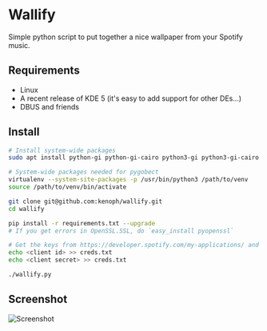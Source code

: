 # Wallify

Simple python script to put together a nice wallpaper from your Spotify music.

## Requirements

* Linux
* A recent release of KDE 5 (it's easy to add support for other DEs...)
* DBUS and friends

## Install

```sh
# Install system-wide packages
sudo apt install python-gi python-gi-cairo python3-gi python3-gi-cairo gir1.2-gtk-3.0

# System-wide packages needed for pygobect
virtualenv --system-site-packages -p /usr/bin/python3 /path/to/venv
source /path/to/venv/bin/activate

git clone git@github.com:kenoph/wallify.git
cd wallify

pip install -r requirements.txt --upgrade
# If you get errors in OpenSSL.SSL, do `easy_install pyopenssl`

# Get the keys from https://developer.spotify.com/my-applications/ and save them to cred.txt
echo <client id> >> creds.txt
echo <client secret> >> creds.txt

./wallify.py
```

## Screenshot

![Screenshot](https://user-images.githubusercontent.com/1985669/38062202-93d91e60-32a7-11e8-97b7-fdb9ccb77172.jpg)

